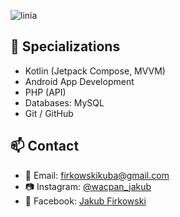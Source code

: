 ![linia](https://www.gify.net/data/media/562/linia-ruchomy-obrazek-0184.gif)
## 📱 Specializations

- Kotlin (Jetpack Compose, MVVM)
- Android App Development
- PHP (API)
- Databases: MySQL
- Git / GitHub



## 📫 Contact

- 📧 Email: [firkowskikuba@gmail.com](mailto:firkowskikuba@gmail.com)
- 📷 Instagram: [@wacpan_jakub](https://www.instagram.com/wacpan_jakub/#)
- 📘 Facebook: [Jakub Firkowski](https://facebook.com)



